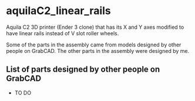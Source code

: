 # aquilaC2_linear_rails

Aquila C2 3D printer (Ender 3 clone) that has its X and Y axes modified to have linear rails instead of V slot roller wheels.

Some of the parts in the assembly came from models designed by other people on GrabCAD. The other parts in the assembly were designed by me.

## List of parts designed by other people on GrabCAD

- TO DO
